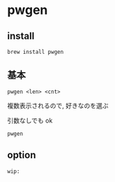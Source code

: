 
# pwgen


## install

```
brew install pwgen
```


## 基本

```
pwgen <len> <cnt>
```

複数表示されるので, 好きなのを選ぶ


引数なしでも ok

```
pwgen
```


## option

```
wip:
```


